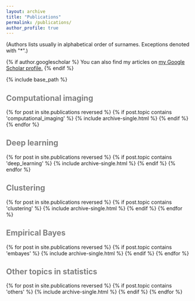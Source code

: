 ```yaml
---
layout: archive
title: "Publications"
permalink: /publications/
author_profile: true
---
```

(Authors lists usually in alphabetical order of surnames. Exceptions denoted with "*".)

{% if author.googlescholar %}
  You can also find my articles on <u><a href="{{author.googlescholar}}">my Google Scholar profile</a>.</u>
{% endif %}

{% include base_path %}

<span style='color:grey'>Computational imaging</span>
-------------------------------------------------------------------------

{% for post in site.publications reversed %}
  {% if post.topic contains 'computational_imaging' %}
    {% include archive-single.html %}
  {% endif %}
{% endfor %}

<span style='color:grey'>Deep learning</span>
-------------------------------------------------------------------------

{% for post in site.publications reversed %}
  {% if post.topic contains 'deep_learning' %}
    {% include archive-single.html %}
  {% endif %}
{% endfor %}

<span style='color:grey'>Clustering</span>
-------------------------------------------------------------------------

{% for post in site.publications reversed %}
  {% if post.topic contains 'clustering' %}
    {% include archive-single.html %}
  {% endif %}
{% endfor %}

<span style='color:grey'>Empirical Bayes</span>
-------------------------------------------------------------------------

{% for post in site.publications reversed %}
  {% if post.topic contains 'embayes' %}
    {% include archive-single.html %}
  {% endif %}
{% endfor %}

<span style='color:grey'>Other topics in statistics</span>
-------------------------------------------------------------------------

{% for post in site.publications reversed %}
  {% if post.topic contains 'others' %}
    {% include archive-single.html %}
  {% endif %}
{% endfor %}
